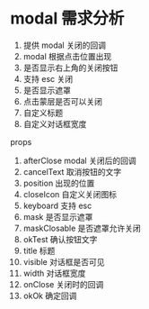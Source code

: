 # modal 需求分析

1. 提供 modal 关闭的回调
2. modal 根据点击位置出现
3. 是否显示右上角的关闭按钮
4. 支持 esc 关闭
5. 是否显示遮罩
6. 点击蒙层是否可以关闭
7. 自定义标题
8. 自定义对话框宽度

props

1. afterClose modal 关闭后的回调
2. cancelText 取消按钮的文字
3. position 出现的位置
4. closeIcon 自定义关闭图标
5. keyboard 支持 esc
6. mask 是否显示遮罩
7. maskClosable 是否遮罩允许关闭
8. okTest 确认按钮文字
9. title 标题
10. visible 对话框是否可见
11. width 对话框宽度
12. onClose 关闭时的回调
13. okOk 确定回调
